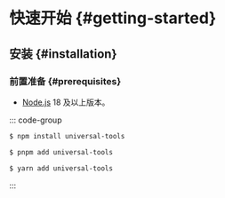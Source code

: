 # 快速开始 {#getting-started}

## 安装 {#installation}

### 前置准备 {#prerequisites}

- [Node.js](https://nodejs.org/) 18 及以上版本。

::: code-group

```sh [npm]
$ npm install universal-tools
```

```sh [pnpm]
$ pnpm add universal-tools
```

```sh [yarn]
$ yarn add universal-tools
```

:::
